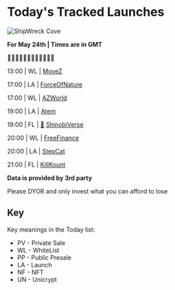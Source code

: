 
# Today's Tracked Launches

![ShipWreck Cove](https://files.catbox.moe/24q2m5.jpg) 

**For May 24th | Times are in GMT**

🏴‍☠️🏴‍☠️🏴‍☠️🏴‍☠️🏴‍☠️🏴‍☠️

13:00 | WL |  [MoveZ](https://t.me/movez_app)

17:00 | LA |  [ForceOfNature](https://t.me/forceofnature)

17:00 | WL |  [AZWorld](https://t.me/azworld_global)

19:00 | LA |  [Atem](https://t.me/ATEMTOKEN)

19:00 | FL | [📲](https://www.pinksale.finance/#/launchpad/0xc5175b363763047D456ABCFEfD06198D6E32fEe0?chain=BSC) [ShinobiVerse](https://t.me/shinobiversegame)

20:00 | WL |  [FreeFinance](https://t.me/FreeFinancetoken)

20:00 | LA |  [StepCat](https://t.me/stepcat100x)

21:00 | FL |  [KillKount](http://t.me/KillKountToken)




**Data is provided by 3rd party**

Please DYOR and only invest what you can afford to lose

## Key
Key meanings in the Today list:

- PV - Private Sale
- WL - WhiteList
- PP - Public Presale
- LA - Launch
- NF - NFT
- UN - Unicrypt